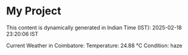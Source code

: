 # My Project

This content is dynamically generated in Indian Time (IST): 2025-02-18 23:20:06 IST


Current Weather in Coimbatore:
Temperature: 24.88 °C
Condition: haze
